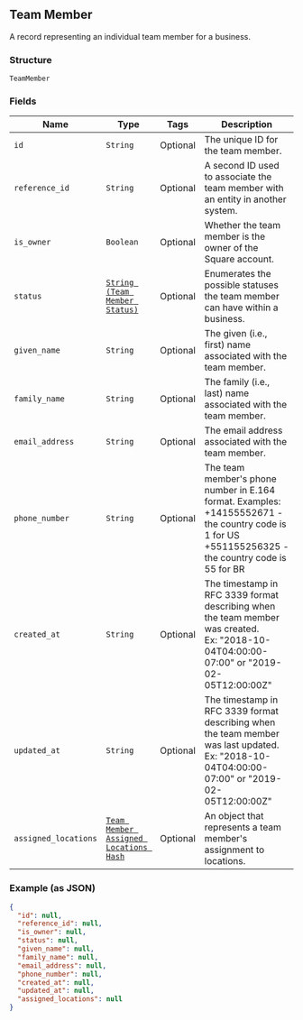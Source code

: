 ## Team Member

A record representing an individual team member for a business.

### Structure

`TeamMember`

### Fields

| Name | Type | Tags | Description |
|  --- | --- | --- | --- |
| `id` | `String` | Optional | The unique ID for the team member. |
| `reference_id` | `String` | Optional | A second ID used to associate the team member with an entity in another system. |
| `is_owner` | `Boolean` | Optional | Whether the team member is the owner of the Square account. |
| `status` | [`String (Team Member Status)`](/doc/models/team-member-status.md) | Optional | Enumerates the possible statuses the team member can have within a business. |
| `given_name` | `String` | Optional | The given (i.e., first) name associated with the team member. |
| `family_name` | `String` | Optional | The family (i.e., last) name associated with the team member. |
| `email_address` | `String` | Optional | The email address associated with the team member. |
| `phone_number` | `String` | Optional | The team member's phone number in E.164 format. Examples:<br>+14155552671 - the country code is 1 for US<br>+551155256325 - the country code is 55 for BR |
| `created_at` | `String` | Optional | The timestamp in RFC 3339 format describing when the team member was created.<br>Ex: "2018-10-04T04:00:00-07:00" or "2019-02-05T12:00:00Z" |
| `updated_at` | `String` | Optional | The timestamp in RFC 3339 format describing when the team member was last updated.<br>Ex: "2018-10-04T04:00:00-07:00" or "2019-02-05T12:00:00Z" |
| `assigned_locations` | [`Team Member Assigned Locations Hash`](/doc/models/team-member-assigned-locations.md) | Optional | An object that represents a team member's assignment to locations. |

### Example (as JSON)

```json
{
  "id": null,
  "reference_id": null,
  "is_owner": null,
  "status": null,
  "given_name": null,
  "family_name": null,
  "email_address": null,
  "phone_number": null,
  "created_at": null,
  "updated_at": null,
  "assigned_locations": null
}
```

